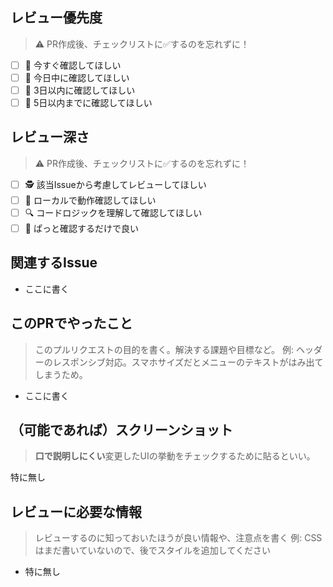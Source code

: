 <!-- ⚠️#[Issue num] [prefex]: title -->
<!-- #1 feat: first commit -->

<!-- なお記入しない項目は削除せず、そのまま放置すること -->
## レビュー優先度
> ⚠️ PR作成後、チェックリストに✅するのを忘れずに！

- [ ] 🚀 今すぐ確認してほしい
- [ ] 🚗 今日中に確認してほしい
- [ ] 🏃 3日以内に確認してほしい
- [ ] 🐢 5日以内までに確認してほしい

## レビュー深さ
> ⚠️ PR作成後、チェックリストに✅するのを忘れずに！

- [ ] 🕵️ 該当Issueから考慮してレビューしてほしい
- [ ] 🧪 ローカルで動作確認してほしい
- [ ] 🔍 コードロジックを理解して確認してほしい
- [ ] 👀 ぱっと確認するだけで良い

## 関連するIssue
<!-- 例:
- #10
- #20

#NN とすることで自動リンクが作成される -->

- ここに書く

## このPRでやったこと
> このプルリクエストの目的を書く。解決する課題や目標など。
> 例:
> ヘッダーのレスポンシブ対応。スマホサイズだとメニューのテキストがはみ出てしまうため。

- ここに書く

## （可能であれば）スクリーンショット
> **口で説明しにくい**変更したUIの挙動をチェックするために貼るといい。

特に無し

## レビューに必要な情報
> レビューするのに知っておいたほうが良い情報や、注意点を書く
> 例:
> CSSはまだ書いていないので、後でスタイルを追加してください

- 特に無し
